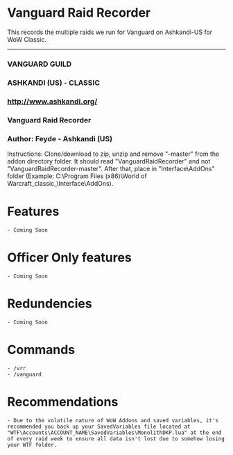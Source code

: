 # Vanguard Raid Recorder
This records the multiple raids we run for Vanguard on Ashkandi-US for WoW Classic.

---

### VANGUARD GUILD
### ASHKANDI (US) - CLASSIC
### http://www.ashkandi.org/
### Vanguard Raid Recorder
### Author: Feyde - Ashkandi (US)

Instructions: Clone/download to zip, unzip and remove "-master" from the addon directory folder. It should read "VanguardRaidRecorder" and not "VanguardRaidRecorder-master". After that, place in "Interface\AddOns" folder (Example: C:\Program Files (x86)\World of Warcraft\_classic_\Interface\AddOns).
  
# Features
	- Coming Soon
  
# Officer Only features  
	- Coming Soon
  
# Redundencies  
	- Coming Soon
  
# Commands  
    - /vrr
    - /vanguard
    
# Recommendations  
	- Due to the volatile nature of WoW Addons and saved variables, it's recommended you back up your SavedVariables file located at "WTF\Accounts\ACCOUNT_NAME\SavedVariables\MonolithDKP.lua" at the end of every raid week to ensure all data isn't lost due to somehow losing your WTF folder.  
